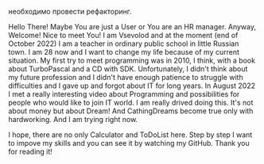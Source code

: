 необходимо провести рефакторинг. 

Hello There!
Maybe You are just a User or You are an HR manager. Anyway, Welcome! Nice to meet You!
I am Vsevolod and at the moment (end of October 2022) I am a teacher in ordinary public school in little Russian town.
I am 28 now and I want to change my life because of my current situation.
My first try to meet programming was in 2010, I think, with a book about TurboPascal and a CD with SDK. Unfortunately, I didn't think about my future profession and I didn't have enough patience to struggle with difficulties and I gave up and forgot about IT for long years.
In August 2022 I met a really interesting video about Programming and possibilities for people who would like to join IT world. I am really drived doing this. It's not about money but about Dream! And CathingDreams become true only with hardworking. And I am trying right now.

I hope, there are no only Calculator and ToDoList here.
Step by step I want to impove my skills and you can see it by watching my GitHub.
Thank you for reading it!
